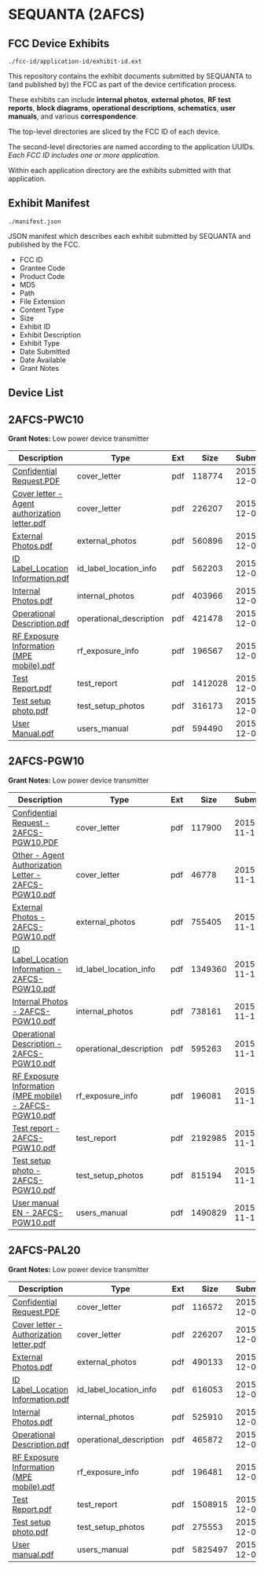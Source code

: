 # SEQUANTA (2AFCS)
## FCC Device Exhibits

```
./fcc-id/application-id/exhibit-id.ext
```

This repository contains the exhibit documents submitted by SEQUANTA to (and published by) the FCC as part of the device certification process.

These exhibits can include **internal photos**, **external photos**, **RF test reports**, **block diagrams**, **operational descriptions**, **schematics**, **user manuals**, and various **correspondence**.

The top-level directories are sliced by the FCC ID of each device.

The second-level directories are named according to the application UUIDs. *Each FCC ID includes one or more application.*

Within each application directory are the exhibits submitted with that application. 

## Exhibit Manifest

```
./manifest.json
```

JSON manifest which describes each exhibit submitted by SEQUANTA and published by the FCC.

- FCC ID
- Grantee Code
- Product Code
- MD5
- Path
- File Extension
- Content Type
- Size
- Exhibit ID
- Exhibit Description
- Exhibit Type
- Date Submitted
- Date Available
- Grant Notes

## Device List
## 2AFCS-PWC10
**Grant Notes:** Low power device transmitter

| Description | Type | Ext | Size | Submitted | Available |
| ----------- | ---- | --- | ---- | --------- | --------- |
| [Confidential Request.PDF](2AFCS-PWC10/b8febcfad51ae1d64c7d9f98d2515226/2828280.pdf) | cover_letter | pdf | 118774 | 2015-12-02 | 2015-12-03 |
| [Cover letter - Agent authorization letter.pdf](2AFCS-PWC10/b8febcfad51ae1d64c7d9f98d2515226/2828228.pdf) | cover_letter | pdf | 226207 | 2015-12-02 | 2015-12-03 |
| [External Photos.pdf](2AFCS-PWC10/b8febcfad51ae1d64c7d9f98d2515226/2828282.pdf) | external_photos | pdf | 560896 | 2015-12-02 | 2015-12-03 |
| [ID Label_Location Information.pdf](2AFCS-PWC10/b8febcfad51ae1d64c7d9f98d2515226/2828283.pdf) | id_label_location_info | pdf | 562203 | 2015-12-02 | 2015-12-03 |
| [Internal Photos.pdf](2AFCS-PWC10/b8febcfad51ae1d64c7d9f98d2515226/2828284.pdf) | internal_photos | pdf | 403966 | 2015-12-02 | 2015-12-03 |
| [Operational Description.pdf](2AFCS-PWC10/b8febcfad51ae1d64c7d9f98d2515226/2828285.pdf) | operational_description | pdf | 421478 | 2015-12-02 | 2015-12-03 |
| [RF Exposure Information (MPE mobile).pdf](2AFCS-PWC10/b8febcfad51ae1d64c7d9f98d2515226/2828286.pdf) | rf_exposure_info | pdf | 196567 | 2015-12-02 | 2015-12-03 |
| [Test Report.pdf](2AFCS-PWC10/b8febcfad51ae1d64c7d9f98d2515226/2828288.pdf) | test_report | pdf | 1412028 | 2015-12-02 | 2015-12-03 |
| [Test setup photo.pdf](2AFCS-PWC10/b8febcfad51ae1d64c7d9f98d2515226/2828289.pdf) | test_setup_photos | pdf | 316173 | 2015-12-02 | 2015-12-03 |
| [User Manual.pdf](2AFCS-PWC10/b8febcfad51ae1d64c7d9f98d2515226/2828290.pdf) | users_manual | pdf | 594490 | 2015-12-02 | 2015-12-03 |
## 2AFCS-PGW10
**Grant Notes:** Low power device transmitter

| Description | Type | Ext | Size | Submitted | Available |
| ----------- | ---- | --- | ---- | --------- | --------- |
| [Confidential Request - 2AFCS-PGW10.PDF](2AFCS-PGW10/598171a2a298507fa3654087632a6cbc/2809298.pdf) | cover_letter | pdf | 117900 | 2015-11-11 | 2015-11-11 |
| [Other - Agent Authorization Letter - 2AFCS-PGW10.pdf](2AFCS-PGW10/598171a2a298507fa3654087632a6cbc/2809299.pdf) | cover_letter | pdf | 46778 | 2015-11-11 | 2015-11-11 |
| [External Photos - 2AFCS-PGW10.pdf](2AFCS-PGW10/598171a2a298507fa3654087632a6cbc/2809289.pdf) | external_photos | pdf | 755405 | 2015-11-11 | 2015-11-11 |
| [ID Label_Location Information - 2AFCS-PGW10.pdf](2AFCS-PGW10/598171a2a298507fa3654087632a6cbc/2809290.pdf) | id_label_location_info | pdf | 1349360 | 2015-11-11 | 2015-11-11 |
| [Internal Photos - 2AFCS-PGW10.pdf](2AFCS-PGW10/598171a2a298507fa3654087632a6cbc/2809291.pdf) | internal_photos | pdf | 738161 | 2015-11-11 | 2015-11-11 |
| [Operational Description - 2AFCS-PGW10.pdf](2AFCS-PGW10/598171a2a298507fa3654087632a6cbc/2809292.pdf) | operational_description | pdf | 595263 | 2015-11-11 | 2015-11-11 |
| [RF Exposure Information (MPE mobile) - 2AFCS-PGW10.pdf](2AFCS-PGW10/598171a2a298507fa3654087632a6cbc/2809297.pdf) | rf_exposure_info | pdf | 196081 | 2015-11-11 | 2015-11-11 |
| [Test report - 2AFCS-PGW10.pdf](2AFCS-PGW10/598171a2a298507fa3654087632a6cbc/2809294.pdf) | test_report | pdf | 2192985 | 2015-11-11 | 2015-11-11 |
| [Test setup photo - 2AFCS-PGW10.pdf](2AFCS-PGW10/598171a2a298507fa3654087632a6cbc/2809295.pdf) | test_setup_photos | pdf | 815194 | 2015-11-11 | 2015-11-11 |
| [User manual EN - 2AFCS-PGW10.pdf](2AFCS-PGW10/598171a2a298507fa3654087632a6cbc/2809296.pdf) | users_manual | pdf | 1490829 | 2015-11-11 | 2015-11-11 |
## 2AFCS-PAL20
**Grant Notes:** Low power device transmitter

| Description | Type | Ext | Size | Submitted | Available |
| ----------- | ---- | --- | ---- | --------- | --------- |
| [Confidential Request.PDF](2AFCS-PAL20/f8766ce3b261902f592bccc1f3f2b24f/2828227.pdf) | cover_letter | pdf | 116572 | 2015-12-02 | 2015-12-03 |
| [Cover letter - Authorization letter.pdf](2AFCS-PAL20/f8766ce3b261902f592bccc1f3f2b24f/2828228.pdf) | cover_letter | pdf | 226207 | 2015-12-02 | 2015-12-03 |
| [External Photos.pdf](2AFCS-PAL20/f8766ce3b261902f592bccc1f3f2b24f/2828229.pdf) | external_photos | pdf | 490133 | 2015-12-02 | 2015-12-03 |
| [ID Label_Location Information.pdf](2AFCS-PAL20/f8766ce3b261902f592bccc1f3f2b24f/2828230.pdf) | id_label_location_info | pdf | 616053 | 2015-12-02 | 2015-12-03 |
| [Internal Photos.pdf](2AFCS-PAL20/f8766ce3b261902f592bccc1f3f2b24f/2828231.pdf) | internal_photos | pdf | 525910 | 2015-12-02 | 2015-12-03 |
| [Operational Description.pdf](2AFCS-PAL20/f8766ce3b261902f592bccc1f3f2b24f/2828232.pdf) | operational_description | pdf | 465872 | 2015-12-02 | 2015-12-03 |
| [RF Exposure Information (MPE mobile).pdf](2AFCS-PAL20/f8766ce3b261902f592bccc1f3f2b24f/2828233.pdf) | rf_exposure_info | pdf | 196481 | 2015-12-02 | 2015-12-03 |
| [Test Report.pdf](2AFCS-PAL20/f8766ce3b261902f592bccc1f3f2b24f/2828235.pdf) | test_report | pdf | 1508915 | 2015-12-02 | 2015-12-03 |
| [Test setup photo.pdf](2AFCS-PAL20/f8766ce3b261902f592bccc1f3f2b24f/2828236.pdf) | test_setup_photos | pdf | 275553 | 2015-12-02 | 2015-12-03 |
| [User manual.pdf](2AFCS-PAL20/f8766ce3b261902f592bccc1f3f2b24f/2828237.pdf) | users_manual | pdf | 5825497 | 2015-12-02 | 2015-12-03 |
